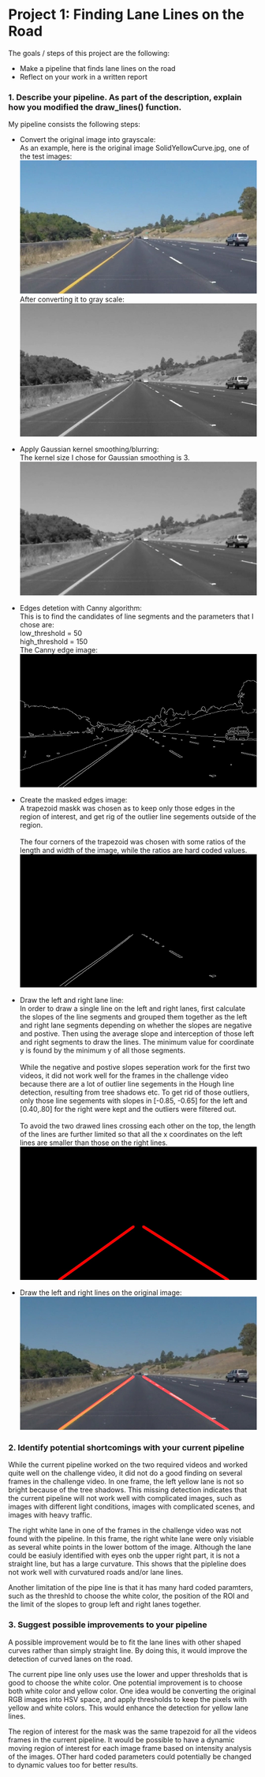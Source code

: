 # Project 1: Finding Lane Lines on the Road 

The goals / steps of this project are the following:
* Make a pipeline that finds lane lines on the road
* Reflect on your work in a written report


[//]: # (Image References)
[image_orig]: ./test_images/solidYellowCurve.jpg "Original"
[image_gray]: ./test_images_output/solidYellowCurve_gray.jpg "Grayscale"
[image_gaussian]: ./test_images_output/solidYellowCurve_guassian.jpg "Gausian"
[image_edges]: ./test_images_output/solidYellowCurve_edges.jpg "Canny Edges"
[image_masked_edges]: ./test_images_output/solidYellowCurve_masked_edges.jpg "Masked Edges with ROI"
[image_hough]: ./test_images_output/solidYellowCurve_Houghline.jpg "Hough"
[image_result]: ./test_images_output/solidYellowCurve_result.jpg "Result"

### 1. Describe your pipeline. As part of the description, explain how you modified the draw_lines() function.

My pipeline consists the following steps:

* Convert the original image into grayscale: <br/>
As an example, here is the original image SolidYellowCurve.jpg, one of the test images:
![alt text][image_orig]
After converting it to gray scale:
![alt text][image_gray]

* Apply Gaussian kernel smoothing/blurring:<br/>
The kernel size I chose for Gaussian smoothing is 3. 
![alt text][image_gaussian]

* Edges detetion with Canny algorithm: <br/>
This is to find the candidates of line segments and the parameters that I chose are: <br/>
low_threshold = 50 <br/>
high_threshold = 150 <br/>
The Canny edge image: 
![alt text][image_edges]

* Create the masked edges image:<br/>
A trapezoid maskk was chosen as to keep only those edges in the region of interest, and get rig of the outlier line segements outside of the region. <br/><br/>
The four corners of the trapezoid was chosen with some ratios of the length and width of the image, while the ratios are hard coded values.
![alt text][image_masked_edges]

* Draw the left and right lane line:<br/>
In order to draw a single line on the left and right lanes, first calculate the slopes of the line segments and grouped them together as the left and right lane segments depending on whether the slopes are negative and postive. Then using the average slope and interception of those left and right segments to draw the lines. The minimum value for coordinate y is found by the minimum y of all those segments.<br/><br/>
While the negative and postive slopes seperation work for the first two videos, it did not work well for the frames in the challenge video because there are a lot of outlier line segements in the Hough line detection, resulting from tree shadows etc. To get rid of those outliers, only those line segements with slopes in [-0.85, -0.65] for the left and [0.40,.80] for the right were kept and the outliers were filtered out. <br/><br/>
To avoid the two drawed lines crossing each other on the top, the length of the lines are further limited so that all the x coordinates on the left lines are smaller than those on the right lines.
![alt text][image_hough]

* Draw the left and right lines on the original image:<br/>
![alt text][image_result]

### 2. Identify potential shortcomings with your current pipeline
While the current pipeline worked on the two required videos and worked quite well on the challenge video, it did not do a good finding on several frames in the challenge video. In one frame, the left yellow lane is not so bright because of the tree shadows. This missing detection indicates that the current pipeline will not work well with complicated images, such as images with different light conditions, images with complicated scenes, and images with heavy traffic.

The right white lane in one of the frames in the challenge video was not found with the pipeline. In this frame, the right white lane were only visiable as several white points in the lower bottom of the image. Although the lane could be easiuly identified with eyes onb the upper right part, it is not a straight line, but has a large curvature. This shows that the pipleline does not work well with curvatured roads and/or lane lines. 

Another limitation of the pipe line is that it has many hard coded paramters, such as the threshld to choose the white color, the position of the ROI and the limit of the slopes to group left and right lanes together.

### 3. Suggest possible improvements to your pipeline

A possible improvement would be to fit the lane lines with other shaped curves rather than simply straight line.  By doing this, it would improve the detection of curved lanes on the road. 

The current pipe line only uses use the lower and upper thresholds that is good to choose the white color. One potential improvement is to choose both white color and yellow color. One idea would be converting the original RGB images into HSV space, and apply thresholds to keep the pixels with yellow and white colors. This would enhance the detection for yellow lane lines.

The region of interest for the mask was the same trapezoid for all the videos frames in the current pipeline. It would be possible to have a dynamic moving region of interest for each image frame based on intensity analysis of the images. OTher hard coded parameters could potentially be changed to dynamic values too for better results. 



